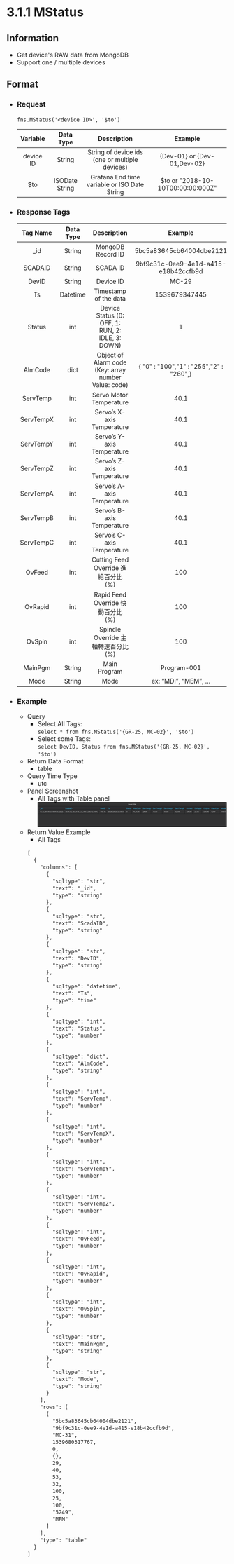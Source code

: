 # 3.1.1 MStatus

## Information

* Get device's RAW data from MongoDB
* Support one / multiple devices

## Format

* ### Request

  ```
  fns.MStatus('<device ID>', '$to')
  ```

  | Variable | Data Type | Description | Example |
  | :---: | :---: | :---: | :---: |
  | device ID | String | String of device ids \(one or multiple devices\) | {Dev-01} or {Dev-01,Dev-02} |
  | $to | ISODate String | Grafana End time variable or ISO Date String | $to or "2018-10-10T00:00:00:000Z" |

* ### Response Tags

  | Tag Name | Data Type | Description | Example |
  | :---: | :---: | :---: | :---: |
  | _id | String | MongoDB Record ID | 5bc5a83645cb64004dbe2121 |
  | SCADAID | String | SCADA ID | 9bf9c31c-0ee9-4e1d-a415-e18b42ccfb9d |
  | DevID | String | Device ID | MC-29 |
  | Ts | Datetime | Timestamp of the data | 1539679347445 |
  | Status | int | Device Status \(0: OFF, 1: RUN, 2: IDLE, 3: DOWN\) | 1 |
  | AlmCode | dict | Object of Alarm code \(Key: array number Value: code\) | { "0" : "100","1" : "255","2" : "260",} |
  | ServTemp | int | Servo Motor Temperature | 40.1 |
  | ServTempX | int | Servo’s X-axis Temperature | 40.1 |
  | ServTempY | int | Servo’s Y-axis Temperature | 40.1 |
  | ServTempZ | int | Servo’s Z-axis Temperature | 40.1 |
  | ServTempA | int | Servo’s A-axis Temperature | 40.1 |
  | ServTempB | int | Servo’s B-axis Temperature | 40.1 |
  | ServTempC | int | Servo’s C-axis Temperature | 40.1 |
  | OvFeed | int | Cutting Feed Override 進給百分比 \(%\) | 100 |
  | OvRapid | int | Rapid Feed Override 快動百分比 \(%\) | 100 |
  | OvSpin | int | Spindle Override 主軸轉速百分比 \(%\) | 100 |
  | MainPgm | String | Main Program | Program-001 |
  | Mode | String | Mode | ex: “MDI”, “MEM”, ... |

* ### Example

  - Query
    * Select All Tags:  
    ``` select * from fns.MStatus('{GR-25, MC-02}', '$to') ```
    * Select some Tags:   
    ``` select DevID, Status from fns.MStatus('{GR-25, MC-02}', '$to') ```
  - Return Data Format
    * table
  - Query Time Type
    * utc
  - Panel Screenshot
    * All Tags with Table panel
    ![](/images/3.1.1-MStatus-Table.png)
  - Return Value Example
    * All Tags
    ```
    [
      {
        "columns": [
          {
            "sqltype": "str", 
            "text": "_id", 
            "type": "string"
          }, 
          {
            "sqltype": "str", 
            "text": "ScadaID", 
            "type": "string"
          }, 
          {
            "sqltype": "str", 
            "text": "DevID", 
            "type": "string"
          }, 
          {
            "sqltype": "datetime", 
            "text": "Ts", 
            "type": "time"
          }, 
          {
            "sqltype": "int", 
            "text": "Status", 
            "type": "number"
          }, 
          {
            "sqltype": "dict", 
            "text": "AlmCode", 
            "type": "string"
          }, 
          {
            "sqltype": "int", 
            "text": "ServTemp", 
            "type": "number"
          }, 
          {
            "sqltype": "int", 
            "text": "ServTempX", 
            "type": "number"
          }, 
          {
            "sqltype": "int", 
            "text": "ServTempY", 
            "type": "number"
          }, 
          {
            "sqltype": "int", 
            "text": "ServTempZ", 
            "type": "number"
          }, 
          {
            "sqltype": "int", 
            "text": "OvFeed", 
            "type": "number"
          }, 
          {
            "sqltype": "int", 
            "text": "OvRapid", 
            "type": "number"
          }, 
          {
            "sqltype": "int", 
            "text": "OvSpin", 
            "type": "number"
          }, 
          {
            "sqltype": "str", 
            "text": "MainPgm", 
            "type": "string"
          }, 
          {
            "sqltype": "str", 
            "text": "Mode", 
            "type": "string"
          }
        ], 
        "rows": [
          [
            "5bc5a83645cb64004dbe2121", 
            "9bf9c31c-0ee9-4e1d-a415-e18b42ccfb9d", 
            "MC-31", 
            1539680317767, 
            0, 
            {}, 
            29, 
            40, 
            53, 
            32, 
            100, 
            25, 
            100, 
            "5249", 
            "MEM"
          ]
        ], 
        "type": "table"
      }
    ]
    ```
